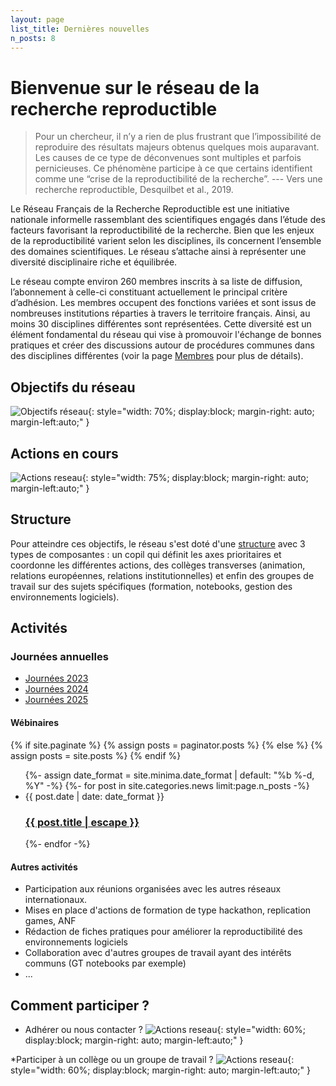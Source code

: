 ```yaml
---
layout: page
list_title: Dernières nouvelles
n_posts: 8
---
```


# Bienvenue sur le réseau de la recherche reproductible

> Pour un chercheur, il n’y a rien de plus frustrant que l’impossibilité de reproduire des résultats majeurs obtenus quelques mois auparavant. Les causes de ce type de déconvenues sont multiples et parfois pernicieuses. Ce phénomène participe à ce que certains identifient comme une “crise de la reproductibilité de la recherche”. --- Vers une recherche reproductible, Desquilbet et al., 2019.

Le Réseau Français de la Recherche Reproductible est une initiative nationale informelle rassemblant des scientifiques engagés dans l’étude des facteurs favorisant la reproductibilité de la recherche. Bien que les enjeux de la reproductibilité varient selon les disciplines, ils concernent l’ensemble des domaines scientifiques. Le réseau s’attache ainsi à représenter une diversité disciplinaire riche et équilibrée.

Le réseau compte environ 260 membres inscrits à sa liste de diffusion, l’abonnement à celle-ci constituant actuellement le principal critère d’adhésion. Les membres occupent des fonctions variées et sont issus de nombreuses institutions réparties à travers le territoire français. Ainsi, au moins 30 disciplines différentes sont représentées. Cette diversité est un élément fondamental du réseau qui vise à promouvoir l'échange de bonnes pratiques et créer des discussions autour de procédures communes dans des disciplines différentes (voir la page [Membres](/community/) pour plus de détails).

## Objectifs du réseau

![Objectifs réseau](../assets/images/objectifs_recherche-repro.png){: style="width: 70%; display:block; margin-right: auto; margin-left:auto;" }

## Actions en cours

![Actions reseau](../assets/images/activites_recherche-repro.png){: style="width: 75%; display:block; margin-right: auto; margin-left:auto;" }

## Structure

Pour atteindre ces objectifs, le réseau s'est doté d'une [structure](/steering/) avec 3 types de composantes : un copil qui définit les axes prioritaires et coordonne les différentes actions, des collèges transverses (animation, relations européennes, relations institutionnelles) et enfin des groupes de travail sur des sujets spécifiques (formation, notebooks, gestion des environnements logiciels).


## Activités

### Journées annuelles
* [Journées 2023](/rr-days/)
* [Journées 2024](/rr-days-2024/)
* [Journées 2025](https://jrfrr-2025.sciencesconf.org/)

#### Wébinaires

{% if site.paginate %}
  {% assign posts = paginator.posts %}
{% else %}
  {% assign posts = site.posts %}
{% endif %}

<ul class="post-list">
 {%- assign date_format = site.minima.date_format | default: "%b %-d, %Y" -%}
   {%- for post in site.categories.news limit:page.n_posts -%}
    <li>
      <span class="post-meta">{{ post.date | date: date_format }}</span>
      <h3>
        <a class="post-link" href="{{ post.url | relative_url }}">
          {{ post.title | escape }}
        </a>
      </h3>
    </li>
 {%- endfor -%}
</ul>



#### Autres activités

* Participation aux réunions organisées avec les autres réseaux internationaux.
* Mises en place d'actions de formation de type hackathon, replication games, ANF
* Rédaction de fiches pratiques pour améliorer la reproductibilité des environnements logiciels
* Collaboration avec d'autres groupes de travail ayant des intérêts communs (GT notebooks par exemple)
* ...

## Comment participer ?
* Adhérer ou nous contacter ?
![Actions reseau](../assets/images/Flyer_contacts-1.png){: style="width: 60%; display:block; margin-right: auto; margin-left:auto;" }

*Participer à un collège ou un groupe de travail ?
![Actions reseau](../assets/images/Flyer_contacts-2.png){: style="width: 60%; display:block; margin-right: auto; margin-left:auto;" }
